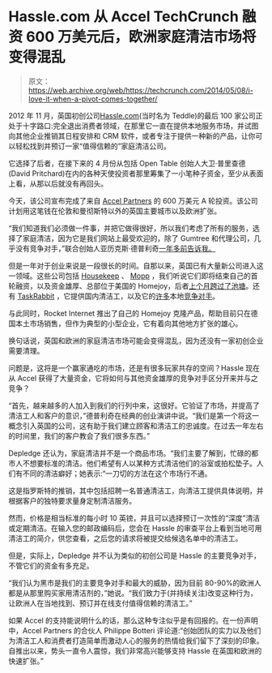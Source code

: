 # Hassle.com 从 Accel TechCrunch 融资 600 万美元后，欧洲家庭清洁市场将变得混乱

> 原文：<https://web.archive.org/web/https://techcrunch.com/2014/05/08/i-love-it-when-a-pivot-comes-together/>

2012 年 11 月，英国初创公司[Hassle.com](https://web.archive.org/web/20230130101825/http://hassle.com/)(当时名为 Teddle)的最后 100 家公司正处于十字路口:完全退出消费者领域，在那里它一直在提供本地服务市场，并试图向其他企业推销其日程安排和 CRM 软件，或者专注于提供一种新的产品，让你可以轻松找到并预订一家“值得信赖的”家庭清洁公司。

它选择了后者，在接下来的 4 月份从包括 Open Table 创始人大卫·普里查德(David Pritchard)在内的各种天使投资者那里筹集了一小笔种子资金，至少从表面上看，从那以后就没有再回头。

今天，该公司宣布完成了来自 [Accel Partners](https://web.archive.org/web/20230130101825/http://www.crunchbase.com/organization/accel-partners) 的 600 万美元 A 轮投资。该公司计划用这笔钱在伦敦和曼彻斯特以外的英国主要城市以及欧洲扩张。

“我们知道我们必须做一件事，并把它做得很好，所以我们考虑了所有的服务，选择了家庭清洁，因为它是我们网站上最受欢迎的，除了 Gumtree 和代理公司，几乎没有竞争对手，”联合创始人亚历克斯·德普利奇[一年多前告诉我。](https://web.archive.org/web/20230130101825/https://techcrunch.com/2013/04/15/clean-money/)

但是一年对于创业来说是一段很长的时间。自那以来，英国已有大量新公司进入这一领域。这些公司包括 [Housekeep](https://web.archive.org/web/20230130101825/http://www.crunchbase.com/organization/housekeep) 、 [Mopp](https://web.archive.org/web/20230130101825/http://www.crunchbase.com/organization/mopp) ，我们听说它们即将结束自己的首轮融资，以及资金雄厚、总部位于美国的 Homejoy，后者[上个月跨过了池塘](https://web.archive.org/web/20230130101825/https://techcrunch.com/2014/04/09/homejoy-uk/)。还有 [TaskRabbit](https://web.archive.org/web/20230130101825/https://techcrunch.com/2013/11/20/taskrabbit-takes-its-errands-marketplace-to-the-uk-for-its-first-move-outside-the-u-s/) ，它提供国内清洁工，以及它的[许多](https://web.archive.org/web/20230130101825/https://techcrunch.com/2014/03/31/bizzby-raises-10m-from-hedge-fund-to-take-on-taskrabbit-in-uk/)本地[竞争对手](https://web.archive.org/web/20230130101825/https://techcrunch.com/2013/09/02/sooqini/)。

与此同时，Rocket Internet 推出了自己的 Homejoy 克隆产品，帮助目前只在德国本土市场销售，但作为典型的小型企业，它有着向其他地方扩张的雄心。

换句话说，英国和欧洲的家庭清洁市场可能会变得混乱，因为还没有一家初创企业需要清理。

问题是，这将是一个赢家通吃的市场，还是有很多玩家共存的空间？Hassle 现在从 Accel 获得了大量资金，它将如何与其他资金雄厚的竞争对手区分开来并与之竞争？

“首先，越来越多的人加入到我们的行列中来，这很好。它验证了市场，并提高了清洁工人和客户的意识，”德普利奇在经典的创业演讲中说。“我们是第一个将这一概念引入英国的公司，这有助于我们建立顾客和清洁工的忠诚度。在过去一年左右的时间里，我们的客户教会了我们很多东西。”

Depledge 还认为，家庭清洁并不是一个商品市场。“我们主要了解到，忙碌的都市人不想要标准的清洁。他们希望有人以某种方式清洁他们的浴室或拍松垫子。人们有不同的清洁癖好；她表示:“一刀切的方法在这个市场行不通。

这是指罗斯特的推销，其中包括招聘一名普通清洁工，向清洁工提供具体说明，并根据客户的独特要求量身定制清洁服务。

然而，价格是相当标准的每小时 10 英镑，并且可以选择预订一次性的“深度”清洁或定期清洁。在输入您的邮政编码后，您会在 Hassle 的审查平台上看到当地可用清洁工的简介，供您查看，之后您的请求将被提交给候选名单中的清洁工。

但是，实际上，Depledge 并不认为类似的初创公司是 Hassle 的主要竞争对手，不管它们的资金有多充足。

“我们认为黑市是我们的主要竞争对手和最大的威胁，因为目前 80-90%的欧洲人都是从那里购买家用清洁剂的，”她说。“我们致力于(并持续关注)改变这种行为，让欧洲人在当地找到、预订并在线支付值得信赖的清洁工。”

如果 Accel 的支持能说明什么的话，那么这种专注似乎是有回报的。在一份声明中，Accel Partners 的合伙人 Philippe Botteri 评论道:“创始团队的实力以及他们为清洁工人和消费者打造简单而激动人心的服务的热情给我们留下了深刻的印象。自推出以来，势头一直令人震惊，我们非常高兴能够支持 Hassle 在英国和欧洲的快速扩张。”